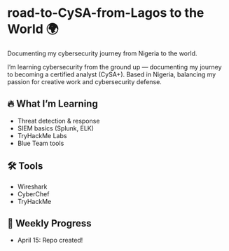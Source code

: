 # road-to-CySA-from-Lagos to the World 🌍
Documenting my cybersecurity journey from Nigeria to the world.

I’m learning cybersecurity from the ground up — documenting my journey to becoming a certified analyst (CySA+). Based in Nigeria, balancing my passion for creative work and cybersecurity defense.

## 🔥 What I’m Learning
- Threat detection & response
- SIEM basics (Splunk, ELK)
- TryHackMe Labs
- Blue Team tools

## 🛠️ Tools
- Wireshark
- CyberChef
- TryHackMe

## 📆 Weekly Progress
- April 15: Repo created!
